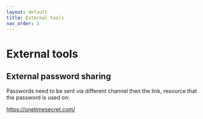 ```yaml
---
layout: default
title: External tools
nav_order: 3
---
```


# External tools

## External password sharing

Passwords need to be sent via different channel then the link, resource that the password is used on:

https://onetimesecret.com/